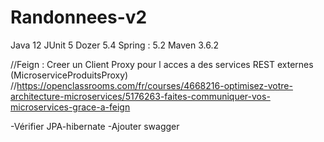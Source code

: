 # Randonnees-v2

Java 12
JUnit 5 
Dozer 5.4
Spring : 5.2
Maven 3.6.2


//Feign : Creer un Client Proxy pour l acces a des services REST externes (MicroserviceProduitsProxy)
//https://openclassrooms.com/fr/courses/4668216-optimisez-votre-architecture-microservices/5176263-faites-communiquer-vos-microservices-grace-a-feign

-Vérifier JPA-hibernate
-Ajouter swagger	
	

